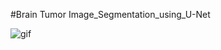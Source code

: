 #Brain Tumor Image_Segmentation_using_U-Net

![gif](https://user-images.githubusercontent.com/43134572/122547344-6a53d100-d049-11eb-8d7b-c0009b8dfc5b.gif)

